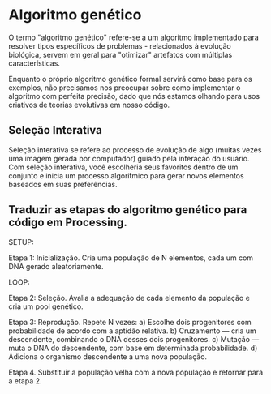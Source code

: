 # Algoritmo genético

O termo "algoritmo genético" refere-se a um algoritmo implementado para resolver tipos específicos de problemas - relacionados à evolução biológica, servem em geral para "otimizar" artefatos com múltiplas características.

Enquanto o próprio algoritmo genético formal servirá como base para os exemplos, não precisamos nos preocupar sobre como implementar o algoritmo com perfeita precisão, dado que nós estamos olhando para usos criativos de teorias evolutivas em nosso código.

## Seleção Interativa

Seleção interativa se refere ao processo de evolução de algo (muitas vezes uma imagem gerada por computador) guiado pela interação do usuário. Com seleção interativa, você escolheria seus favoritos dentro de um conjunto e inicia um processo algorítmico para gerar novos elementos baseados em suas preferências.

## Traduzir as etapas do algoritmo genético para código em Processing.

SETUP:

Etapa 1: Inicialização. Cria uma população de N elementos, cada um com DNA gerado aleatoriamente.

LOOP:

Etapa 2: Seleção. Avalia a adequação de cada elemento da população e cria um pool genético.

Etapa 3: Reprodução. Repete N vezes:
           a) Escolhe dois progenitores com probabilidade de acordo com a aptidão relativa.
           b) Cruzamento — cria um descendente, combinando o DNA desses dois progenitores.
           c) Mutação — muta o DNA do descendente, com base em determinada probabilidade.
           d) Adiciona o organismo descendente a uma nova população.

Etapa 4. Substituir a população velha com a nova população e retornar para a etapa 2.


